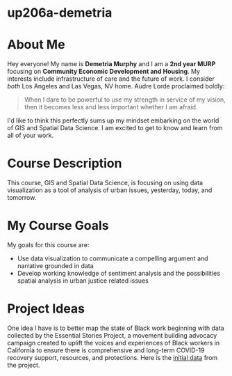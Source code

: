 # up206a-demetria
# <hl> About Me
Hey everyone! My name is **Demetria Murphy** and I am a **2nd year MURP** focusing on **Community Economic Development and Housing**. My interests include infrastructure of care and the future of work. I consider *both* Los Angeles and Las Vegas, NV home. Audre Lorde proclaimed boldly:
  >When I dare to be powerful to use my strength in service of my vision, 
  >then it becomes less and less important whether I am afraid.

I'd like to think this perfectly sums up my mindset embarking on the world of GIS and Spatial Data Science. I am excited to get to know and learn from all of your work.
# <hl> Course Description
This course, GIS and Spatial Data Science, is focusing on using data visualization as a tool of analysis of urban issues, yesterday, today, and tomorrow.
# <hl> My Course Goals
My goals for this course are:
* Use data visualization to communicate a compelling argument and narrative grounded in data 
* Develop working knowledge of sentiment analysis and the possibilities spatial analysis in urban justice related issues
# <hl> Project Ideas
One idea I have is to better map the state of Black work beginning with data collected by the Essential Stories Project, a movement building advocacy campaign created to uplift the voices and experiences of Black workers in California to ensure there is comprehensive and long-term COVID-19 recovery support, resources, and protections. Here is the [initial data](https://docs.google.com/document/d/1vclyxwB25PSnze9b7YTpuXSVra5JiBJz2AJQ77eUOqI/edit) from the project.

